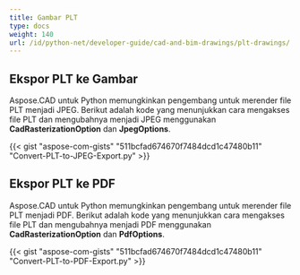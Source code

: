 ```yaml
---
title: Gambar PLT
type: docs
weight: 140
url: /id/python-net/developer-guide/cad-and-bim-drawings/plt-drawings/
---
```


## **Ekspor PLT ke Gambar**

Aspose.CAD untuk Python memungkinkan pengembang untuk merender file PLT menjadi JPEG. Berikut adalah kode yang menunjukkan cara mengakses file PLT dan mengubahnya menjadi JPEG menggunakan **CadRasterizationOption** dan **JpegOptions**.

{{< gist "aspose-com-gists" "511bcfad674670f7484dcd1c47480b11" "Convert-PLT-to-JPEG-Export.py" >}}

## **Ekspor PLT ke PDF**

Aspose.CAD untuk Python memungkinkan pengembang untuk merender file PLT menjadi PDF. Berikut adalah kode yang menunjukkan cara mengakses file PLT dan mengubahnya menjadi PDF menggunakan **CadRasterizationOption** dan **PdfOptions**.

{{< gist "aspose-com-gists" "511bcfad674670f7484dcd1c47480b11" "Convert-PLT-to-PDF-Export.py" >}}
